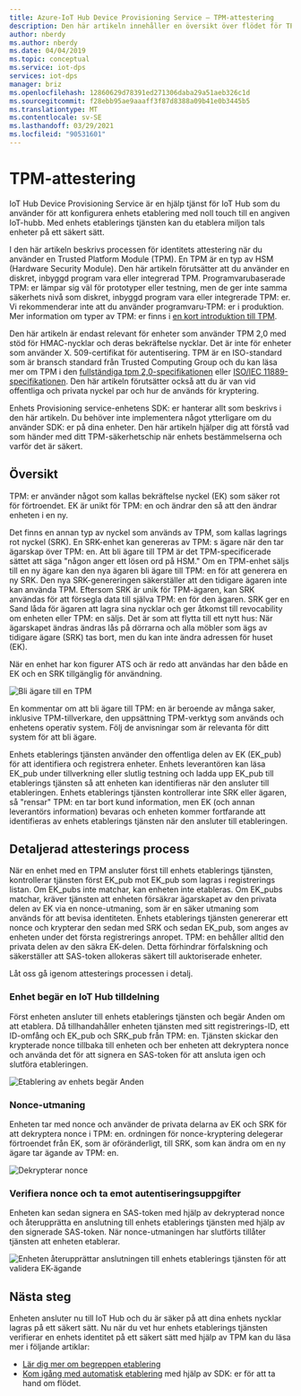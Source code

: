 ```yaml
---
title: Azure-IoT Hub Device Provisioning Service – TPM-attestering
description: Den här artikeln innehåller en översikt över flödet för TPM-attestering med IoT Device Provisioning-tjänsten (DPS).
author: nberdy
ms.author: nberdy
ms.date: 04/04/2019
ms.topic: conceptual
ms.service: iot-dps
services: iot-dps
manager: briz
ms.openlocfilehash: 12860629d78391ed271306daba29a51aeb326c1d
ms.sourcegitcommit: f28ebb95ae9aaaff3f87d8388a09b41e0b3445b5
ms.translationtype: MT
ms.contentlocale: sv-SE
ms.lasthandoff: 03/29/2021
ms.locfileid: "90531601"
---
```

# <a name="tpm-attestation"></a>TPM-attestering

IoT Hub Device Provisioning Service är en hjälp tjänst för IoT Hub som du använder för att konfigurera enhets etablering med noll touch till en angiven IoT-hubb. Med enhets etablerings tjänsten kan du etablera miljon tals enheter på ett säkert sätt.

I den här artikeln beskrivs processen för identitets attestering när du använder en Trusted Platform Module (TPM). En TPM är en typ av HSM (Hardware Security Module). Den här artikeln förutsätter att du använder en diskret, inbyggd program vara eller integrerad TPM. Programvarubaserade TPM: er lämpar sig väl för prototyper eller testning, men de ger inte samma säkerhets nivå som diskret, inbyggd program vara eller integrerade TPM: er. Vi rekommenderar inte att du använder programvaru-TPM: er i produktion. Mer information om typer av TPM: er finns i [en kort introduktion till TPM](https://trustedcomputinggroup.org/wp-content/uploads/TPM-2.0-A-Brief-Introduction.pdf).

Den här artikeln är endast relevant för enheter som använder TPM 2,0 med stöd för HMAC-nycklar och deras bekräftelse nycklar. Det är inte för enheter som använder X. 509-certifikat för autentisering. TPM är en ISO-standard som är bransch standard från Trusted Computing Group och du kan läsa mer om TPM i den [fullständiga tpm 2,0-specifikationen](https://trustedcomputinggroup.org/tpm-library-specification/) eller [ISO/IEC 11889-specifikationen](https://www.iso.org/standard/66510.html). Den här artikeln förutsätter också att du är van vid offentliga och privata nyckel par och hur de används för kryptering.

Enhets Provisioning service-enhetens SDK: er hanterar allt som beskrivs i den här artikeln. Du behöver inte implementera något ytterligare om du använder SDK: er på dina enheter. Den här artikeln hjälper dig att förstå vad som händer med ditt TPM-säkerhetschip när enhets bestämmelserna och varför det är säkert.

## <a name="overview"></a>Översikt

TPM: er använder något som kallas bekräftelse nyckel (EK) som säker rot för förtroendet. EK är unikt för TPM: en och ändrar den så att den ändrar enheten i en ny.

Det finns en annan typ av nyckel som används av TPM, som kallas lagrings rot nyckel (SRK). En SRK-enhet kan genereras av TPM: s ägare när den tar ägarskap över TPM: en. Att bli ägare till TPM är det TPM-specificerade sättet att säga "någon anger ett lösen ord på HSM." Om en TPM-enhet säljs till en ny ägare kan den nya ägaren bli ägare till TPM: en för att generera en ny SRK. Den nya SRK-genereringen säkerställer att den tidigare ägaren inte kan använda TPM. Eftersom SRK är unik för TPM-ägaren, kan SRK användas för att försegla data till själva TPM: en för den ägaren. SRK ger en Sand låda för ägaren att lagra sina nycklar och ger åtkomst till revocability om enheten eller TPM: en säljs. Det är som att flytta till ett nytt hus: När ägarskapet ändras ändras lås på dörrarna och alla möbler som ägs av tidigare ägare (SRK) tas bort, men du kan inte ändra adressen för huset (EK).

När en enhet har kon figurer ATS och är redo att användas har den både en EK och en SRK tillgänglig för användning.

![Bli ägare till en TPM](./media/concepts-tpm-attestation/tpm-ownership.png)

En kommentar om att bli ägare till TPM: en är beroende av många saker, inklusive TPM-tillverkare, den uppsättning TPM-verktyg som används och enhetens operativ system. Följ de anvisningar som är relevanta för ditt system för att bli ägare.

Enhets etablerings tjänsten använder den offentliga delen av EK (EK_pub) för att identifiera och registrera enheter. Enhets leverantören kan läsa EK_pub under tillverkning eller slutlig testning och ladda upp EK_pub till etablerings tjänsten så att enheten kan identifieras när den ansluter till etableringen. Enhets etablerings tjänsten kontrollerar inte SRK eller ägaren, så "rensar" TPM: en tar bort kund information, men EK (och annan leverantörs information) bevaras och enheten kommer fortfarande att identifieras av enhets etablerings tjänsten när den ansluter till etableringen.

## <a name="detailed-attestation-process"></a>Detaljerad attesterings process

När en enhet med en TPM ansluter först till enhets etablerings tjänsten, kontrollerar tjänsten först EK_pub mot EK_pub som lagras i registrerings listan. Om EK_pubs inte matchar, kan enheten inte etableras. Om EK_pubs matchar, kräver tjänsten att enheten försäkrar ägarskapet av den privata delen av EK via en nonce-utmaning, som är en säker utmaning som används för att bevisa identiteten. Enhets etablerings tjänsten genererar ett nonce och krypterar den sedan med SRK och sedan EK_pub, som anges av enheten under det första registrerings anropet. TPM: en behåller alltid den privata delen av den säkra EK-delen. Detta förhindrar förfalskning och säkerställer att SAS-token allokeras säkert till auktoriserade enheter.

Låt oss gå igenom attesterings processen i detalj.

### <a name="device-requests-an-iot-hub-assignment"></a>Enhet begär en IoT Hub tilldelning

Först enheten ansluter till enhets etablerings tjänsten och begär Anden om att etablera. Då tillhandahåller enheten tjänsten med sitt registrerings-ID, ett ID-omfång och EK_pub och SRK_pub från TPM: en. Tjänsten skickar den krypterade nonce tillbaka till enheten och ber enheten att dekryptera nonce och använda det för att signera en SAS-token för att ansluta igen och slutföra etableringen.

![Etablering av enhets begär Anden](./media/concepts-tpm-attestation/step-one-request-provisioning.png)

### <a name="nonce-challenge"></a>Nonce-utmaning

Enheten tar med nonce och använder de privata delarna av EK och SRK för att dekryptera nonce i TPM: en. ordningen för nonce-kryptering delegerar förtroendet från EK, som är oföränderligt, till SRK, som kan ändra om en ny ägare tar ägande av TPM: en.

![Dekrypterar nonce](./media/concepts-tpm-attestation/step-two-nonce.png)

### <a name="validate-the-nonce-and-receive-credentials"></a>Verifiera nonce och ta emot autentiseringsuppgifter

Enheten kan sedan signera en SAS-token med hjälp av dekrypterad nonce och återupprätta en anslutning till enhets etablerings tjänsten med hjälp av den signerade SAS-token. När nonce-utmaningen har slutförts tillåter tjänsten att enheten etablerar.

![Enheten återupprättar anslutningen till enhets etablerings tjänsten för att validera EK-ägande](./media/concepts-tpm-attestation/step-three-validation.png)

## <a name="next-steps"></a>Nästa steg

Enheten ansluter nu till IoT Hub och du är säker på att dina enhets nycklar lagras på ett säkert sätt. Nu när du vet hur enhets etablerings tjänsten verifierar en enhets identitet på ett säkert sätt med hjälp av TPM kan du läsa mer i följande artiklar:

* [Lär dig mer om begreppen etablering](about-iot-dps.md#provisioning-process)
* [Kom igång med automatisk etablering](./quick-setup-auto-provision.md) med hjälp av SDK: er för att ta hand om flödet.
